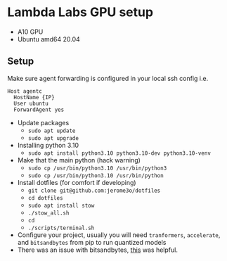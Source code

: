 # Lambda Labs GPU setup

* A10 GPU
* Ubuntu amd64 20.04

## Setup

Make sure agent forwarding is configured in your local ssh config i.e.

```config
Host agentc
  HostName {IP}
  User ubuntu
  ForwardAgent yes
```

* Update packages
    * `sudo apt update`
    * `sudo apt upgrade`
* Installing python 3.10
    * `sudo apt install python3.10 python3.10-dev python3.10-venv`
* Make that the main python (hack warning)
    * `sudo cp /usr/bin/python3.10 /usr/bin/python3`
    * `sudo cp /usr/bin/python3.10 /usr/bin/python`
* Install dotfiles (for comfort if developing)
    * `git clone git@github.com:jerome3o/dotfiles`
    * `cd dotfiles`
    * `sudo apt install stow`
    * `./stow_all.sh`
    * `cd`
    * `./scripts/terminal.sh`
* Configure your project, usually you will need `tranformers`, `accelerate`, and `bitsandbytes` from pip to run quantized models
* There was an issue with bitsandbytes, [this](https://github.com/TimDettmers/bitsandbytes/issues/156#issuecomment-1462329713) was helpful.
